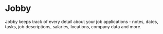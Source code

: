# Jobby
 Jobby keeps track of every detail about your job applications - notes, dates, tasks, job descriptions, salaries, locations, company data and more.
